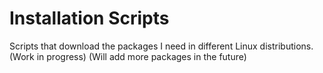 # Installation Scripts
Scripts that download the packages I need in different Linux distributions.
(Work in progress)
(Will add more packages in the future)
